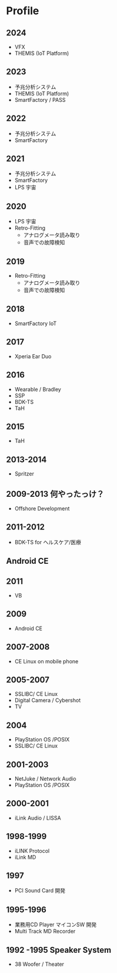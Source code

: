 # Profile
## 2024 
* VFX
* THEMIS (IoT Platform)
  
## 2023 
* 予兆分析システム
* THEMIS (IoT Platform)
* SmartFactory / PASS

## 2022
* 予兆分析システム
* SmartFactory

## 2021
* 予兆分析システム
* SmartFactory
* LPS 宇宙

## 2020
* LPS 宇宙
* Retro-Fitting
  * アナログメータ読み取り
  * 音声での故障検知

## 2019
* Retro-Fitting
  * アナログメータ読み取り
  * 音声での故障検知

## 2018
* SmartFactory IoT

## 2017
* Xperia Ear Duo

## 2016
* Wearable / Bradley
* SSP
* BDK-TS
* TaH

## 2015
* TaH

## 2013-2014
* Spritzer

## 2009-2013 何やったっけ？
* Offshore Development

## 2011-2012
* BDK-TS for ヘルスケア/医療
  
## Android CE

## 2011
* VB
  
## 2009
* Android CE

## 2007-2008
* CE Linux on mobile phone
  
## 2005-2007
*  SSLIBC/ CE Linux
* Digital Camera / Cybershot
* TV

## 2004
*  PlayStation OS /POSIX
*  SSLIBC/ CE Linux

## 2001-2003
* NetJuke / Network Audio
* PlayStation OS /POSIX
  
## 2000-2001
* iLink Audio / LISSA

## 1998-1999
* iLINK Protocol
* iLink MD

## 1997
* PCI Sound Card 開発
  
## 1995-1996
* 業務用CD Player マイコンSW 開発
* Multi Track MD Recorder
  
## 1992 -1995 Speaker System
* 38 Woofer / Theater




  





